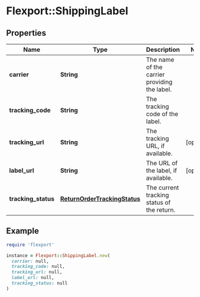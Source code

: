 # Flexport::ShippingLabel

## Properties

| Name | Type | Description | Notes |
| ---- | ---- | ----------- | ----- |
| **carrier** | **String** | The name of the carrier providing the label. |  |
| **tracking_code** | **String** | The tracking code of the label. |  |
| **tracking_url** | **String** | The tracking URL, if available. | [optional] |
| **label_url** | **String** | The URL of the label, if available. | [optional] |
| **tracking_status** | [**ReturnOrderTrackingStatus**](ReturnOrderTrackingStatus.md) | The current tracking status of the return. |  |

## Example

```ruby
require 'flexport'

instance = Flexport::ShippingLabel.new(
  carrier: null,
  tracking_code: null,
  tracking_url: null,
  label_url: null,
  tracking_status: null
)
```

